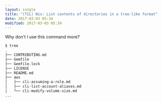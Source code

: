 ```yaml
---
layout: single
title: "(TIL) Nix: List contents of directories in a tree-like format"
date: 2017-03-03 05:34
modified: 2017-03-03 05:34
---
```


Why don't I use this command more?

```bash
$ tree
.
├── CONTRIBUTING.md
├── Gemfile
├── Gemfile.lock
├── LICENSE
├── README.md
├── aws
│   ├── cli-assuming-a-role.md
│   ├── cli-list-account-aliases.md
│   └── cli-modify-volume-size.md
...
```
